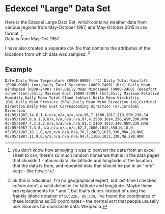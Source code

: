 # Edexcel "Large" Data Set

Here is the Edexcel Large Data Set, which contains weather data from various regions from May-October 1987, and May-October 2015 in csv format. [^1]  
Data is from May-Oct 1987.  

I have also created a separate csv file that contains the attributes of the locations from which data was sampled. [^2]  

## Example

``` csv
Date,Daily Mean Temperature (0900-0900) (°C),Daily Total Rainfall (0900-0900) (mm),Daily Total Sunshine (0000-2400) (hrs),Daily Mean Windspeed (0000-2400) (kn),Daily Mean Windspeed (0000-2400) (Beaufort conversion),Daily Maximum Gust (0000-2400) (kn),Daily Maximum Relative Humidity,Daily Mean Total Cloud (oktas),Daily Mean Visibility (Dm),Daily Mean Pressure (hPa),Daily Mean Wind Direction (o),Cardinal Direction,Daily Max Gust Corresponding Direction (o),Cardinal Direction
01/05/1987,14.6,1.6,n/a,n/a,n/a,n/a,96,7,1300,1017,210,SSW,230,SW
02/05/1987,8.8,1.9,n/a,n/a,n/a,n/a,97,4,2500,1014,250,WSW,290,WNW
03/05/1987,7.2,2.2,n/a,n/a,n/a,n/a,91,5,2100,1023,340,NNW,330,NNW
04/05/1987,7.3,0,n/a,n/a,n/a,n/a,82,2,2800,1032,350,N,10,N
05/05/1987,10.1,0,n/a,n/a,n/a,n/a,76,7,2400,1033,330,NNW,20,NNE
06/05/1987,11.9,0,n/a,n/a,n/a,n/a,94,4,1100,1032,320,NW,290,WNW
```

[^1]: you don't know how annoying it was to convert the data from an excel sheet to csv, there's so much random nonsense that is in the data pages that shouldn't - atomic data like latitude and longitude of the location that the data is from, and repeated data that should be put in an "info" page - like how `tr`

[^2]: ok this is ridiculous, I'm no geographical expert, but last time I checked *colons* aren't a valid delimiter for latitude and longitude. Maybe these are replacements for ° and ', but that's dumb. Instead of using the frankly idiotic notation of `50:22N, 05:33W`, I've found the coordinates of these locations as DD coordinates - the normal sort that people ususally use. Sources for coordinate data: Wikipedia.